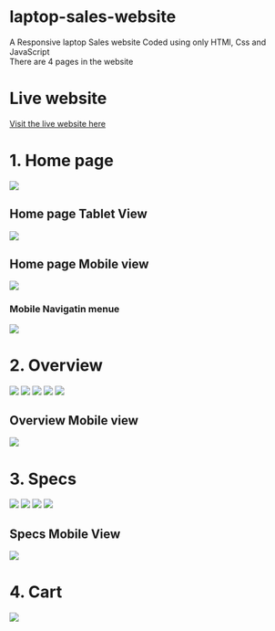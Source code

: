 # laptop-sales-website
A Responsive laptop Sales website Coded using only HTMl, Css and JavaScript <br/>
There are 4 pages in the website 

# Live website
[Visit the live website here](https://advith98.github.io/laptop-sales-website/)

# 1. Home page
![](Readme-img/Home%20page.jpg)

<h2>Home page Tablet View </h2>

![](Readme-img/Home-page-tablet.jpg)

<h2>Home page Mobile view </h2>

![](Readme-img/Home-page-mobile.jpg)

<h3>Mobile Navigatin menue</h3>

![](Readme-img/Mobile-navigation.jpg)

# 2. Overview

![](Readme-img/Overview-1.jpg)
![](Readme-img/Overview-2.jpg)
![](Readme-img/Overview-3.jpg)
![](Readme-img/Overview-4.jpg)
![](Readme-img/Overview-5.jpg)

<h2>Overview Mobile view </h2>

![](Readme-img/mobile-overview.jpg)

# 3. Specs

![](Readme-img/Specs-1.jpg)
![](Readme-img/Specs-2.jpg)
![](Readme-img/Specs-3.jpg)
![](Readme-img/Specs-4.jpg)

<h2>Specs Mobile View</h2>

![](Readme-img/mobile-specs.jpg)

# 4. Cart

![](Readme-img/Cart.jpg)
